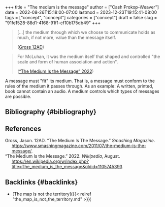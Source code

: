 +++
title = "The medium is the message"
author = ["Cash Prokop-Weaver"]
date = 2022-08-26T15:18:00-07:00
lastmod = 2023-12-23T19:15:41-08:00
tags = ["concept", "concept"]
categories = ["concept"]
draft = false
slug = "91fe1528-88d1-4168-91f1-cf10b175db49"
+++

> [...] the medium through which we choose to communicate holds as much, if not more, value than the message itself.
>
> (<a href="#citeproc_bib_item_1">Gross 12AD</a>)

<!--quoteend-->

> For McLuhan, it was the medium itself that shaped and controlled "the scale and form of human association and action".
>
> (<a href="#citeproc_bib_item_2">“The Medium Is the Message” 2022</a>)

A message must "fit" its medium. That is, a message must conform to the rules of the medium it passes through. As an example: A written, printed, book cannot contain an audio. A medium controls which types of messages are possible.


## Bibliography {#bibliography}

## References

<style>.csl-entry{text-indent: -1.5em; margin-left: 1.5em;}</style><div class="csl-bib-body">
  <div class="csl-entry"><a id="citeproc_bib_item_1"></a>Gross, Jason. 12AD. “The Medium Is The Message.” <i>Smashing Magazine</i>. <a href="https://www.smashingmagazine.com/2011/07/the-medium-is-the-message/">https://www.smashingmagazine.com/2011/07/the-medium-is-the-message/</a>.</div>
  <div class="csl-entry"><a id="citeproc_bib_item_2"></a>“The Medium Is the Message.” 2022. <i>Wikipedia</i>, August. <a href="https://en.wikipedia.org/w/index.php?title=The_medium_is_the_message&oldid=1105745393">https://en.wikipedia.org/w/index.php?title=The_medium_is_the_message&#38;oldid=1105745393</a>.</div>
</div>



## Backlinks {#backlinks}

-   [The map is not the territory]({{< relref "the_map_is_not_the_territory.md" >}})
